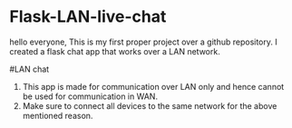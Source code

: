 # Flask-LAN-live-chat

hello everyone, 
This is my first proper project over a github repository.
I created a flask chat app that works over a LAN network.

#LAN chat
1. This app is made for communication over LAN only and hence cannot be used for communication in WAN.
2. Make sure to connect all devices to the same network for the above mentioned reason.

